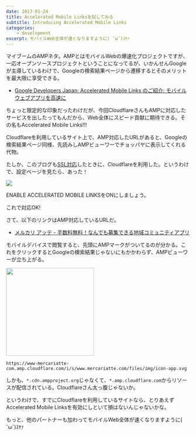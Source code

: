 ```yaml
---
date: 2017-01-24
title: Accelerated Mobile Linksを試してみる
subtitle: Introducing Accelerated Mobile Links
categories: 
    - development
excerpt: モバイルWeb全体が速くなりますように( ˘ω˘)ｽﾔｧ
---
```


マイブームのAMPネタ。AMPとはモバイルWebの爆速化プロジェクトですが、一応オープンソースプロジェクトということになってるが、いかんせんGoogleが主導しているわけで、Googleの検索結果ページから遷移するとそのメリットを最大限に享受できる。

- [Google Developers Japan: Accelerated Mobile Links のご紹介: モバイル ウェブアプリを高速に](https://developers-jp.googleblog.com/2017/01/introducing-accelerated-mobile-links-making-the-mobile-web-app-quick.html)

ちょっと限定的な印象だったわけだが、今回CloudflareさんもAMPに対応したサービスを出したってもんだから、Web全体にスピード貢献に期待できる。その名もAccelerated Mobile Links!!!

Cloudflareを利用しているサイト上で、AMP対応したURLがあると、Googleの検索結果ページ同様、先読みしAMPビューワーでチョッパヤに表示してくれる代物。

たしか、このブログも[SSL対応](https://t32k.me/mol/log/secure-and-fast-github-pages/)したときに、Cloudflareを利用した。というわけで、設定ページを見たら、あった！

![](/mol/images/2017/0124-00.png)

ENABLE ACCELERATED MOBILE LINKSをONにしましょう。

これで対応OK!

さて、以下のリンクはAMP対応しているURLだ。

- [メルカリ アッテ \- 手数料無料！なんでも募集できる地域コミュニティアプリ](https://www.mercariatte.com/jp/)

モバイルデバイスで閲覧すると、先頭にAMPマークがついてるのが分かる。これをクリックするとGoogleの検索結果じゃないにもかかわらず、AMPビューワーが立ち上がる。

<img src="/mol/images/2017/0124-01.gif" width="240" alt="">

```
https://www-mercariatte-com.amp.cloudflare.com/i/s/www.mercariatte.com/files/img/icon-app.svg
```

しかも、`*.cdn.ampproject.org`じゃなくて、`*.amp.cloudflare.com`からリソースが配信されている。Cloudflareさん太っ腹じゃないか。

というわけで、すでにCloudflareを利用しているサイトなら、とりあえず Accelerated Mobile Linksを有効にしといて損はないんじゃないかな。

もっと、他のパートナーも加わってモバイルWeb全体が速くなりますように( ˘ω˘)ｽﾔｧ

